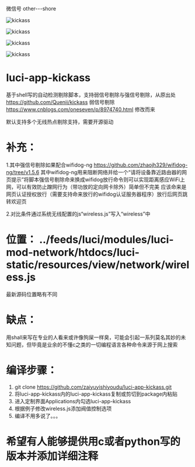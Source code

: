 微信号 other---shore

![kickass](https://github.com/zaiyuyishiyoudu/luci-app-kickass/blob/master/screenshot.png)

![kickass](https://github.com/zaiyuyishiyoudu/luci-app-kickass/blob/master/screenshot2.png)

![kickass](https://github.com/zaiyuyishiyoudu/luci-app-kickass/blob/master/对比阀值设置.png)

![kickass](https://github.com/zaiyuyishiyoudu/luci-app-kickass/blob/master/对比阀值设置2.png)


# luci-app-kickass

基于shell写的自动检测剔除脚本，支持弱信号剔除与强信号剔除，从原出处 https://github.com/Quenii/kickass  弱信号剔除 https://www.cnblogs.com/oneseven/p/8974740.html 修改而来

默认支持多个无线热点剔除支持，需要开源驱动

# 补充：
1.其中强信号剔除如果配合wifidog-ng https://github.com/zhaojh329/wifidog-ng/tree/v1.5.6 其中wifidog-ng用来阻断网络并给一个“请将设备靠近路由器的网页提示”将脚本强信号剔除命来换成wifidog放行命令则可以实现距离感应WiFi上网，可以有效防止蹭网行为（带功放的定向网卡除外）简单但不完美 应该命来是网页认证授权放行（需要支持命来放行的wifidog认证服务器程序）放行后网页跳转欢迎页

2.对比条件通过系统无线配置的js“wireless.js”写入“wireless”中

# 位置： ../feeds/luci/modules/luci-mod-network/htdocs/luci-static/resources/view/network/wireless.js
最新源码位置略有不同

# 缺点：
用shall来写在专业的人看来或许像狗屎一样臭，可能会引起一系列莫名其妙的未知问题，但毕竟是业余的不懂c之类的一切编程语言各种命令来源于网上搜索

# 编译步骤：
1. git clone https://github.com/zaiyuyishiyoudu/luci-app-kickass.git
2. 将luci-app-kickass内的luci-app-kickass复制或剪切到package内粘贴
3. 进入定制界面Applications内勾选luci-app-kickass
4. 根据例子修改wireless.js添加阀值控制选项
5. 编译不用多说了。。。

# 希望有人能够提供用c或者python写的版本并添加详细注释
